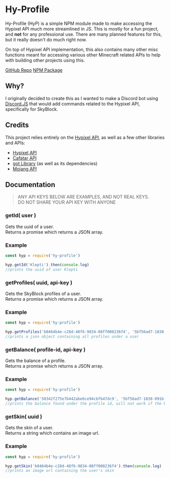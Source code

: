 # Hy-Profile

Hy-Profile (HyP) is a simple NPM module made to make accessing the Hypixel API much more streamlined in JS. This is mostly for a fun project, and **not** for any professional use. There are many planned features for this, but it really doesn't do much right now.  

On top of Hypixel API implementation, this also contains many other misc functions meant for accessing various other Minecraft related APIs to help with building other projects using this.

[GitHub Repo](https://github.com/klepticat/hy-profile)
[NPM Package](https://www.npmjs.com/package/hy-profile)

## Why?

I originally decided to create this as I wanted to make a Discord bot using [Discord.JS](https://discord.js.org) that would add commands related to the Hypixel API, specifically for SkyBlock.

## Credits

This project relies entirely on the [Hypixel API](https://api.hypixel.net), as well as a few other libraries and APIs:

- [Hypixel API](https://api.hypixel.net)
- [Cafatar API](https://crafatar.com)
- [got Library](https://github.com/sindresorhus/got) (as well as its dependencies)
- [Mojang API](https://wiki.vg/Mojang_API)

## Documentation

> ANY API KEYS BELOW ARE EXAMPLES, AND NOT REAL KEYS.  
> DO NOT SHARE YOUR API KEY WITH ANYONE

### **getId( user )**  

Gets the uuid of a user.  
Returns a promise which returns a JSON array.

### Example

```js
const hyp = require('hy-profile')

hyp.getId('Klepti').then(console.log)
//prints the uuid of user Klepti
```

### **getProfiles( uuid, api-key )**  

Gets the SkyBlock profiles of a user.  
Returns a promise which returns a JSON array.  

### Example

```js
const hyp = require('hy-profile')

hyp.getProfiles('b0464b4e-c28d-48f6-9834-08ff000236f4', '5bf56ad7-1838-091b-a174-5ce065b55c74').then(console.log)
//prints a json object containing all profiles under a user
```

### **getBalance( profile-id, api-key )**  

Gets the balance of a profile.  
Returns a promise which returns a JSON array.

### Example

```js
const hyp = require('hy-profile')

hyp.getBalance('58342f275e7b442abe6ce94cbfb47dc9', '5bf56ad7-1838-091b-a174-5ce065b55c74').then(console.log)
//prints the balance found under the profile id, will not work if the banking API is not enabled on the profile
```

### **getSkin( uuid )**  

Gets the skin of a user.  
Returns a string which contains an image url.

### Example

```js
const hyp = require('hy-profile')

hyp.getSkin('b0464b4e-c28d-48f6-9834-08ff000236f4').then(console.log)
//prints an image url containing the user's skin
```

